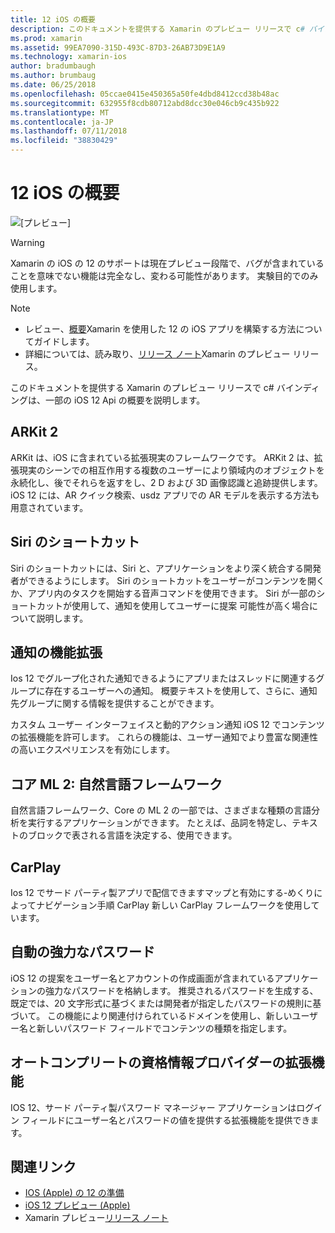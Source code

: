```yaml
---
title: 12 iOS の概要
description: このドキュメントを提供する Xamarin のプレビュー リリースで c# バインディングは、一部の iOS 12 Api の概要を説明します。
ms.prod: xamarin
ms.assetid: 99EA7090-315D-493C-87D3-26AB73D9E1A9
ms.technology: xamarin-ios
author: bradumbaugh
ms.author: brumbaug
ms.date: 06/25/2018
ms.openlocfilehash: 05ccae0415e450365a50fe4dbd8412ccd38b48ac
ms.sourcegitcommit: 632955f8cdb80712abd8dcc30e046cb9c435b922
ms.translationtype: MT
ms.contentlocale: ja-JP
ms.lasthandoff: 07/11/2018
ms.locfileid: "38830429"
---
```

# <a name="introduction-to-ios-12"></a>12 iOS の概要

![[プレビュー]](~/media/shared/preview.png)

> [!WARNING]
> Xamarin の iOS の 12 のサポートは現在プレビュー段階で、バグが含まれていることを意味でない機能は完全なし、変わる可能性があります。 実験目的でのみ使用します。

> [!NOTE]
> - レビュー、[概要](get-started.md)Xamarin を使用した 12 の iOS アプリを構築する方法についてガイドします。
> - 詳細については、読み取り、[リリース ノート](https://releases.xamarin.com/preview-release-xcode-10-beta/)Xamarin のプレビュー リリース。

このドキュメントを提供する Xamarin のプレビュー リリースで c# バインディングは、一部の iOS 12 Api の概要を説明します。

## <a name="arkit-2"></a>ARKit 2

ARKit は、iOS に含まれている拡張現実のフレームワークです。 ARKit 2 は、拡張現実のシーンでの相互作用する複数のユーザーにより領域内のオブジェクトを永続化し、後でそれらを返すをし、2 D および 3D 画像認識と追跡提供します。 iOS 12 には、AR クイック検索、usdz アプリでの AR モデルを表示する方法も用意されています。

## <a name="siri-shortcuts"></a>Siri のショートカット

Siri のショートカットには、Siri と、アプリケーションをより深く統合する開発者ができるようにします。 Siri のショートカットをユーザーがコンテンツを開くか、アプリ内のタスクを開始する音声コマンドを使用できます。 Siri が一部のショートカットが使用して、通知を使用してユーザーに提案 可能性が高く場合について説明します。

## <a name="notification-improvements"></a>通知の機能拡張

Ios 12 でグループ化された通知できるようにアプリまたはスレッドに関連するグループに存在するユーザーへの通知。 概要テキストを使用して、さらに、通知先グループに関する情報を提供することができます。

カスタム ユーザー インターフェイスと動的アクション通知 iOS 12 でコンテンツの拡張機能を許可します。 これらの機能は、ユーザー通知でより豊富な関連性の高いエクスペリエンスを有効にします。

## <a name="core-ml-2-natural-language-framework"></a>コア ML 2: 自然言語フレームワーク

自然言語フレームワーク、Core の ML 2 の一部では、さまざまな種類の言語分析を実行するアプリケーションができます。 たとえば、品詞を特定し、テキストのブロックで表される言語を決定する、使用できます。

## <a name="carplay"></a>CarPlay

Ios 12 でサード パーティ製アプリで配信できますマップと有効にする-めくりによってナビゲーション手順 CarPlay 新しい CarPlay フレームワークを使用しています。

## <a name="automatic-strong-passwords"></a>自動の強力なパスワード

iOS 12 の提案をユーザー名とアカウントの作成画面が含まれているアプリケーションの強力なパスワードを格納します。 推奨されるパスワードを生成する、既定では、20 文字形式に基づくまたは開発者が指定したパスワードの規則に基づいて。 この機能により関連付けられているドメインを使用し、新しいユーザー名と新しいパスワード フィールドでコンテンツの種類を指定します。

## <a name="autofill-credential-provider-extensions"></a>オートコンプリートの資格情報プロバイダーの拡張機能

IOS 12、サード パーティ製パスワード マネージャー アプリケーションはログイン フィールドにユーザー名とパスワードの値を提供する拡張機能を提供できます。

## <a name="related-links"></a>関連リンク

- [IOS (Apple) の 12 の準備](https://developer.apple.com/ios/)
- [iOS 12 プレビュー (Apple)](https://www.apple.com/ios/ios-12-preview/)
- Xamarin プレビュー[リリース ノート](https://releases.xamarin.com/preview-release-xcode-10-beta/)
